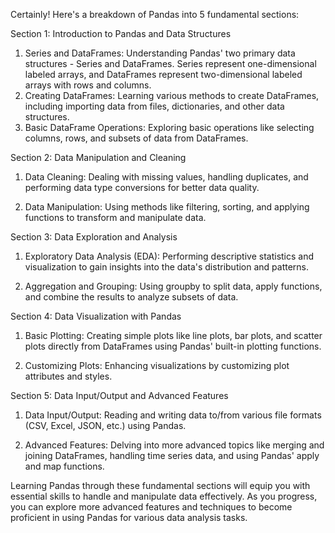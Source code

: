 Certainly! Here's a breakdown of Pandas into 5 fundamental sections:

Section 1: Introduction to Pandas and Data Structures

1. Series and DataFrames: Understanding Pandas' two primary data structures - Series and DataFrames. Series represent one-dimensional labeled arrays, and DataFrames represent two-dimensional labeled arrays with rows and columns.
2. Creating DataFrames: Learning various methods to create DataFrames, including importing data from files, dictionaries, and other data structures.
3. Basic DataFrame Operations: Exploring basic operations like selecting columns, rows, and subsets of data from DataFrames.

Section 2: Data Manipulation and Cleaning

1. Data Cleaning: Dealing with missing values, handling duplicates, and performing data type conversions for better data quality.

2. Data Manipulation: Using methods like filtering, sorting, and applying functions to transform and manipulate data.

Section 3: Data Exploration and Analysis

1. Exploratory Data Analysis (EDA): Performing descriptive statistics and visualization to gain insights into the data's distribution and patterns.

2. Aggregation and Grouping: Using groupby to split data, apply functions, and combine the results to analyze subsets of data.

Section 4: Data Visualization with Pandas

1. Basic Plotting: Creating simple plots like line plots, bar plots, and scatter plots directly from DataFrames using Pandas' built-in plotting functions.

2. Customizing Plots: Enhancing visualizations by customizing plot attributes and styles.

Section 5: Data Input/Output and Advanced Features

1. Data Input/Output: Reading and writing data to/from various file formats (CSV, Excel, JSON, etc.) using Pandas.

2. Advanced Features: Delving into more advanced topics like merging and joining DataFrames, handling time series data, and using Pandas' apply and map functions.

Learning Pandas through these fundamental sections will equip you with essential skills to handle and manipulate data effectively. As you progress, you can explore more advanced features and techniques to become proficient in using Pandas for various data analysis tasks.
